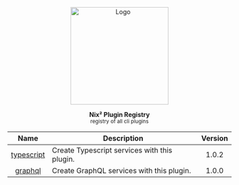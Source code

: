 <p align="center"><img height="220px" src="https://i.imgur.com/48BeKfE.png" alt="Logo" /><p>

<p align="center">
  <strong>Nix² Plugin Registry</strong><br />
  <sub>registry of all cli plugins</sub>
</p>


<!-- plugin_list_start -->

| Name | Description | Version |
|:----:|-------------|:-------:|
|[typescript](https://github.com/nix2io/service-plugin-typescript)|Create Typescript services with this plugin.|1.0.2|
|[graphql](https://github.com/nix2io/service-plugin-graphql)|Create GraphQL services with this plugin.|1.0.0|

<!-- plugin_list_end -->
